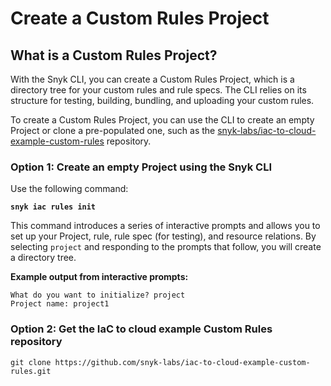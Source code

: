 # Create a Custom Rules Project

## What is a Custom Rules Project?

With the Snyk CLI, you can create a Custom Rules Project, which is a directory tree for your custom rules and rule specs. The CLI relies on its structure for testing, building, bundling, and uploading your custom rules.

To create a Custom Rules Project, you can use the CLI to create an empty Project or clone a pre-populated one, such as the [snyk-labs/iac-to-cloud-example-custom-rules](https://github.com/snyk-labs/iac-to-cloud-example-custom-rules) repository.

### Option 1: Create an empty Project using the Snyk CLI

Use the following command:

<pre><code><strong>snyk iac rules init
</strong></code></pre>

This command introduces a series of interactive prompts and allows you to set up your Project, rule, rule spec (for testing), and resource relations. ​​By selecting `project` and responding to the prompts that follow, you will create a directory tree.

**Example output from interactive prompts:**

```
What do you want to initialize? project
Project name: project1
```

### Option 2: Get the IaC to cloud example Custom Rules repository

```
git clone https://github.com/snyk-labs/iac-to-cloud-example-custom-rules.git
```
